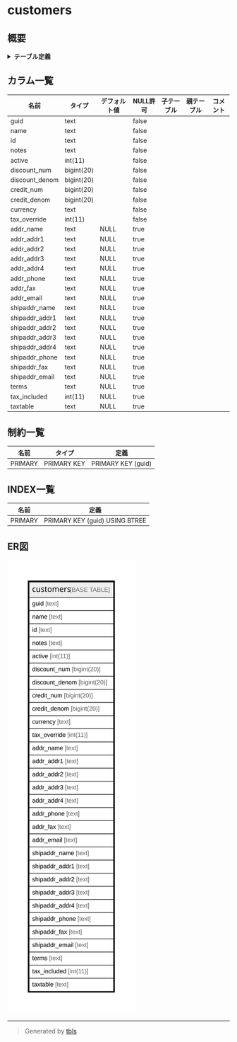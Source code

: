 # customers

## 概要

<details>
<summary><strong>テーブル定義</strong></summary>

```sql
CREATE TABLE `customers` (
  `guid` text NOT NULL,
  `name` text NOT NULL,
  `id` text NOT NULL,
  `notes` text NOT NULL,
  `active` int(11) NOT NULL,
  `discount_num` bigint(20) NOT NULL,
  `discount_denom` bigint(20) NOT NULL,
  `credit_num` bigint(20) NOT NULL,
  `credit_denom` bigint(20) NOT NULL,
  `currency` text NOT NULL,
  `tax_override` int(11) NOT NULL,
  `addr_name` text DEFAULT NULL,
  `addr_addr1` text DEFAULT NULL,
  `addr_addr2` text DEFAULT NULL,
  `addr_addr3` text DEFAULT NULL,
  `addr_addr4` text DEFAULT NULL,
  `addr_phone` text DEFAULT NULL,
  `addr_fax` text DEFAULT NULL,
  `addr_email` text DEFAULT NULL,
  `shipaddr_name` text DEFAULT NULL,
  `shipaddr_addr1` text DEFAULT NULL,
  `shipaddr_addr2` text DEFAULT NULL,
  `shipaddr_addr3` text DEFAULT NULL,
  `shipaddr_addr4` text DEFAULT NULL,
  `shipaddr_phone` text DEFAULT NULL,
  `shipaddr_fax` text DEFAULT NULL,
  `shipaddr_email` text DEFAULT NULL,
  `terms` text DEFAULT NULL,
  `tax_included` int(11) DEFAULT NULL,
  `taxtable` text DEFAULT NULL,
  PRIMARY KEY (`guid`(255))
) ENGINE=InnoDB DEFAULT CHARSET=utf8mb4 COLLATE=utf8mb4_general_ci
```

</details>

## カラム一覧

| 名前             | タイプ        | デフォルト値       | NULL許可   | 子テーブル      | 親テーブル      | コメント     |
| -------------- | ---------- | ------------ | -------- | ---------- | ---------- | -------- |
| guid           | text       |              | false    |            |            |          |
| name           | text       |              | false    |            |            |          |
| id             | text       |              | false    |            |            |          |
| notes          | text       |              | false    |            |            |          |
| active         | int(11)    |              | false    |            |            |          |
| discount_num   | bigint(20) |              | false    |            |            |          |
| discount_denom | bigint(20) |              | false    |            |            |          |
| credit_num     | bigint(20) |              | false    |            |            |          |
| credit_denom   | bigint(20) |              | false    |            |            |          |
| currency       | text       |              | false    |            |            |          |
| tax_override   | int(11)    |              | false    |            |            |          |
| addr_name      | text       | NULL         | true     |            |            |          |
| addr_addr1     | text       | NULL         | true     |            |            |          |
| addr_addr2     | text       | NULL         | true     |            |            |          |
| addr_addr3     | text       | NULL         | true     |            |            |          |
| addr_addr4     | text       | NULL         | true     |            |            |          |
| addr_phone     | text       | NULL         | true     |            |            |          |
| addr_fax       | text       | NULL         | true     |            |            |          |
| addr_email     | text       | NULL         | true     |            |            |          |
| shipaddr_name  | text       | NULL         | true     |            |            |          |
| shipaddr_addr1 | text       | NULL         | true     |            |            |          |
| shipaddr_addr2 | text       | NULL         | true     |            |            |          |
| shipaddr_addr3 | text       | NULL         | true     |            |            |          |
| shipaddr_addr4 | text       | NULL         | true     |            |            |          |
| shipaddr_phone | text       | NULL         | true     |            |            |          |
| shipaddr_fax   | text       | NULL         | true     |            |            |          |
| shipaddr_email | text       | NULL         | true     |            |            |          |
| terms          | text       | NULL         | true     |            |            |          |
| tax_included   | int(11)    | NULL         | true     |            |            |          |
| taxtable       | text       | NULL         | true     |            |            |          |

## 制約一覧

| 名前      | タイプ         | 定義                 |
| ------- | ----------- | ------------------ |
| PRIMARY | PRIMARY KEY | PRIMARY KEY (guid) |

## INDEX一覧

| 名前      | 定義                             |
| ------- | ------------------------------ |
| PRIMARY | PRIMARY KEY (guid) USING BTREE |

## ER図

![er](customers.svg)

---

> Generated by [tbls](https://github.com/k1LoW/tbls)
